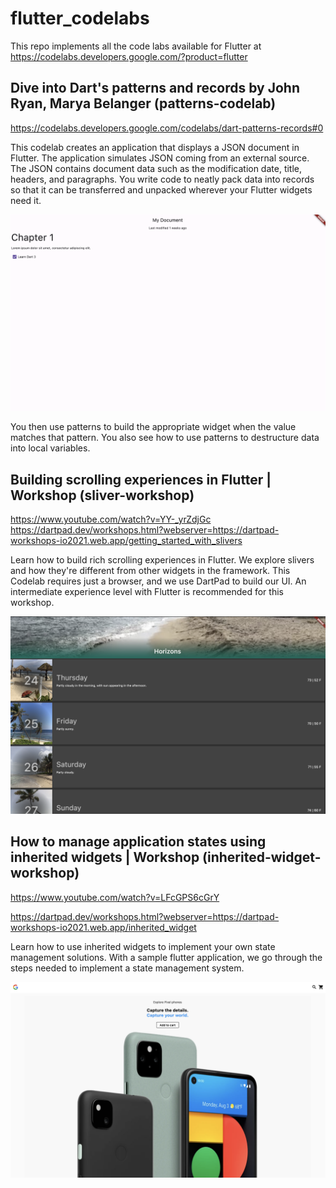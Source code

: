 # flutter_codelabs

This repo implements all the code labs available for Flutter at https://codelabs.developers.google.com/?product=flutter

## Dive into Dart's patterns and records by John Ryan, Marya Belanger (patterns-codelab)

https://codelabs.developers.google.com/codelabs/dart-patterns-records#0

This codelab creates an application that displays a JSON document in Flutter. The application simulates JSON coming from an external source. The JSON contains document data such as the modification date, title, headers, and paragraphs. You write code to neatly pack data into records so that it can be transferred and unpacked wherever your Flutter widgets need it.

![End Result For The Codelab](./readme_images/patterns-codelab.png)

You then use patterns to build the appropriate widget when the value matches that pattern. You also see how to use patterns to destructure data into local variables.


## Building scrolling experiences in Flutter | Workshop (sliver-workshop)

https://www.youtube.com/watch?v=YY-_yrZdjGc
https://dartpad.dev/workshops.html?webserver=https://dartpad-workshops-io2021.web.app/getting_started_with_slivers

Learn how to build rich scrolling experiences in Flutter. We explore slivers and how they're different from other widgets in the framework. This Codelab requires just a browser, and we use DartPad to build our UI. An intermediate experience level with Flutter is recommended for this workshop.

![End Result For the Sliver Workshop](./readme_images/sliver-workshop-result.png)

## How to manage application states using inherited widgets | Workshop (inherited-widget-workshop)

https://www.youtube.com/watch?v=LFcGPS6cGrY

https://dartpad.dev/workshops.html?webserver=https://dartpad-workshops-io2021.web.app/inherited_widget

Learn how to use inherited widgets to implement your own state management solutions. With a sample flutter application, we go through the steps needed to implement a state management system.

![End Result For the Inherited Widget Workshop](./readme_images/inherited-widget-workshop-result.png)
